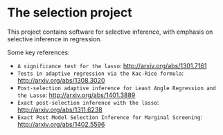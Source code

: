 # The selection project

This project contains software for selective inference, with
emphasis on selective inference in regression. 

Some key references:

* `A significance test for the lasso`: http://arxiv.org/abs/1301.7161
* `Tests in adaptive regression via the Kac-Rice formula`: http://arxiv.org/abs/1308.3020
* `Post-selection adaptive inference for Least Angle Regression and the Lasso`:  http://arxiv.org/abs/1401.3889
* `Exact post-selection inference with the lasso`:  http://arxiv.org/abs/1311.6238
* `Exact Post Model Selection Inference for Marginal Screening`: http://arxiv.org/abs/1402.5596

